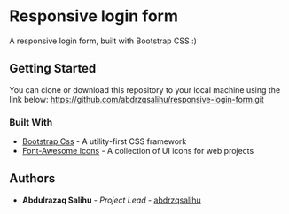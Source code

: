 # Responsive login form

A responsive login form, built with Bootstrap CSS :)

## Getting Started

You can clone or download this repository to your local machine using the link below:
<https://github.com/abdrzqsalihu/responsive-login-form.git>

### Built With

* [Bootstrap Css](https://getbootstrap.com/) - A utility-first CSS framework
* [Font-Awesome Icons](https://fontawesome.com/) - A collection of UI icons for web projects

## Authors

* **Abdulrazaq Salihu** - *Project Lead* - [abdrzqsalihu](https://github.com/abdrzqsalihu)
